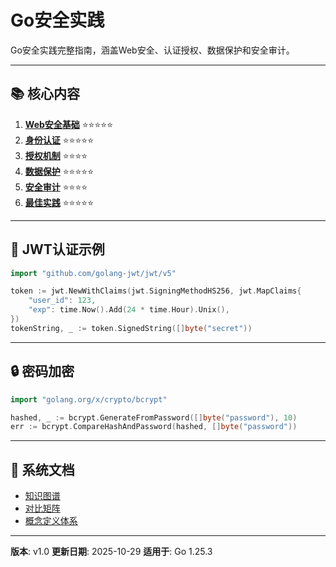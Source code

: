 # Go安全实践

Go安全实践完整指南，涵盖Web安全、认证授权、数据保护和安全审计。

---

## 📚 核心内容

1. **[Web安全基础](./01-Web安全基础.md)** ⭐⭐⭐⭐⭐
2. **[身份认证](./02-身份认证.md)** ⭐⭐⭐⭐⭐
3. **[授权机制](./03-授权机制.md)** ⭐⭐⭐⭐
4. **[数据保护](./04-数据保护.md)** ⭐⭐⭐⭐⭐
5. **[安全审计](./05-安全审计.md)** ⭐⭐⭐⭐
6. **[最佳实践](./06-最佳实践.md)** ⭐⭐⭐⭐⭐

---

## 🚀 JWT认证示例

```go
import "github.com/golang-jwt/jwt/v5"

token := jwt.NewWithClaims(jwt.SigningMethodHS256, jwt.MapClaims{
    "user_id": 123,
    "exp": time.Now().Add(24 * time.Hour).Unix(),
})
tokenString, _ := token.SignedString([]byte("secret"))
```

---

## 🔒 密码加密

```go
import "golang.org/x/crypto/bcrypt"

hashed, _ := bcrypt.GenerateFromPassword([]byte("password"), 10)
err := bcrypt.CompareHashAndPassword(hashed, []byte("password"))
```

---

## 📖 系统文档

- [知识图谱](./00-知识图谱.md)
- [对比矩阵](./00-对比矩阵.md)
- [概念定义体系](./00-概念定义体系.md)

---

**版本**: v1.0
**更新日期**: 2025-10-29
**适用于**: Go 1.25.3
